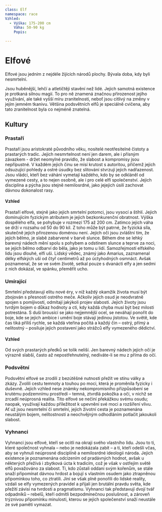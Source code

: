 ```yaml
---
class: Elf
namespace: race
Vzhled:
  - Výška: 175-200 cm
    Váha: 50-90 kg
    Popis: 
      
---
```

# Elfové
Elfové jsou jedním z nejdéle žijících národů plochy. Bývala doba, kdy byli nesmrtelní.

Jsou huběnější, lehčí a atletičtěji stavění než lidé. Jejich samotná existence je protkaná silnou magií. To pro ně znamená značnou přirozenost jejího využívání, ale také vyšší míru zranitelnosti, neboť jsou citlivý na změny v jejím jemném tkanivu. Většina podsvětních elfů je speciálně cvičena, aby tato zranitelnost byla co nejméně znatelná.
## Kultury
### Prastaří
Prastaří jsou aristokraté původního věku, nositelé neotřesitelné čistoty a prastarých tradic. Jejich nesmrtelnost není jen darem, ale i přísným závazkem - držet neomylné pravidlo, že slabost a kompromisy jsou nepřípustné. V každém jejich činu se mísí krutost s autoritou, přičemž jejich odsuzující pohledy a ostré úsudky bez slitování stvrzují jejich  nadřazenost. Jsou vládci, kteří bez váhání vymetají každého, kdo by se  odkláněl od vymezené cesty, a to nejen osobně, ale i pro celé elfí společenství. Jejich disciplína a pýcha jsou stejně nemilosrdné, jako jejejich úsilí zachovat dávnou dokonalost rasy.

#### Vzhled
Prastaří elfové, stejně jako jejich smrtelní potomci, jsou vysocí a štíhlí. Jejich dominujícím fyzickým atributem je jejich bezkonkurenční obratnost. Výška dospělého elfa, se pohybuje v rozmezí 175 až 200 cm. Zatímco jejich váha se drží v rozsahu od 50 do 90 kil. Z toho může být patrné, že fyzická síla, skutečně jejich přirozenou doménou není. Jejich oči jsou zvláštní tím, že jejich bělmo, je slabě zabarvené v barvě slunce. Během dne se lehký barevný nádech mění spolu s pohybem a odstínem slunce a teprve za noci, se jejich bělmo odbarví do běla, jako je tomu u lidí. Samozřejmostí elfského lidu jsou dlouhé, elfí uši. Lidský vědec, známý jako Amarius, zaznamenal délky elfských uší od čtyř centimetrů až po úctyhodných osmnáct. Avšak poznamenal, že se ve svém životě, setkal pouze s dvanácti elfy a jen sedmi z nich dokázal, ve spánku, přeměřit ucho.

### Umírající
Smrtelní představují elitu nové éry, v níž každý okamžik života musí být 
zbojován s přesností ostrého meče. Ačkoliv jejich osud je neodvratně 
spojen s pomíjivostí, odmítají jakýkoli projev slabosti. Jejich životy 
jsou tvrdým bojem o důkaz hodnoty a cti, kdy každá chyba musí být bez 
milosti potrestána. S duší brousící se jako nejjemnější ocel, se neváhají
ponořit do boje, kde se jejich ambice i umění boje stávají jedinou 
jistotou. Ve světě, kde čas tiká příliš rychle, se každá vteřina počítá 
a každý čin – ostrý, přímý a nelítostný – posiluje jejich postavení jako
strážců elfy vymezeného dědictví.

#### Vzhled
Od svých prastarých předků se tolik neliší. Jen barevný nádech jejich očí je výrazně slabší, často až nepostřehnutelný, nedíváte-li se mu z příma do očí.

### Podsvětní
Podsvětní elfové se zrodili z bezútěšné nutnosti přežít ve stínu
války a zkázy. Zvolili cestu temnoty a touhou po moci, která je proměnila 
fyzicky i duševně. Jejich vzhled nese známky nekompromisního přizpůsobení 
se krutému podzemnímu prostředí – temná, ztvrdlá pokožka a oči, 
v nichž se zrcadlí neúprosná realita. Tito elfové se nečiní překážkou 
svému osudu; naopak, využívají každou příležitost k upevnění své moci a 
rozšíření vlivu. Ať už jsou nesmrtelní či smrtelní, jejich životní cesta 
je poznamenána neustálým bojem, nelítostností a neochvějným odhodláním 
potlačit jakoukoli slabost.

### Vyhnanci
Vyhnanci jsou elfové, kteří se ocitli na okraji svého vlastního lidu. 
Jsou to ti, které společnost vyhnala – nebo je nedokázala zabít – a ti, 
kteří odešli včas, aby se vyhnuli neúprosné disciplíně a nemilosrdné 
ideologii národa. Jejich existence je poznamenána odcizením od pradávných
hodnot, avšak u některých přežívá i zbytková úcta k tradicím, což je však
v ostřejím světě elfů považováno za slabost. Ti, kdo zůstali oddani svým
kořenům, se stále snaží připomínat dávnou hrdost a bojují s vlastním 
osudem jako ztrapněnou připomínkou toho, co ztratili. Jiní se však plně 
ponořili do lidské reality, vzdali se elfy vymezených pravidel a přijali 
jen brutální pravdu světa, kde přežití závisí na tvrdosti a pragmatismu. 
Vyhnanci tak představují dvojí tvář odpadníků – rebelů, kteří odmítli
bezpodmínečnou poslušnost, a zároveň trýznivou připomínku minulosti, 
kterou se jejich společenství snaží neustále ze své paměti vymazat.

